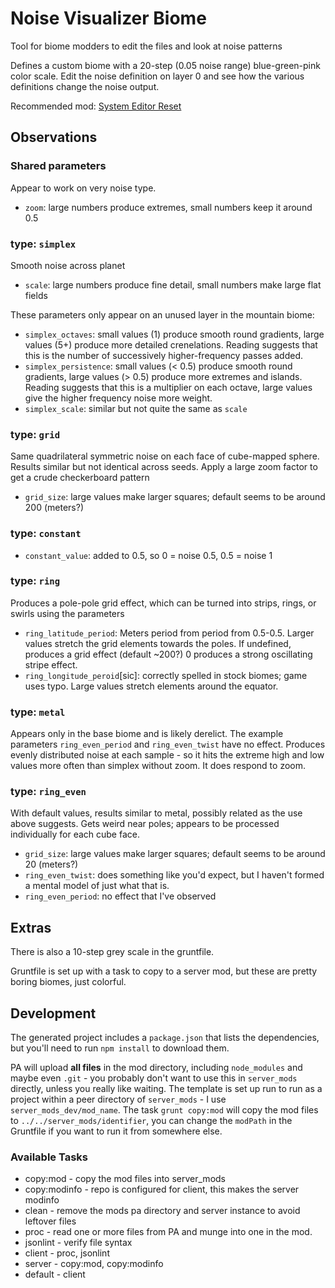 # Noise Visualizer Biome

Tool for biome modders to edit the files and look at noise patterns

Defines a custom biome with a 20-step (0.05 noise range) blue-green-pink color scale.  Edit the noise definition on layer 0 and see how the various definitions change the noise output.

Recommended mod: [System Editor Reset](https://forums.uberent.com/threads/rel-system-editor-reset.63165/)

## Observations

### Shared parameters

Appear to work on very noise type.

- `zoom`: large numbers produce extremes, small numbers keep it around 0.5

### type: `simplex`

Smooth noise across planet

- `scale`: large numbers produce fine detail, small numbers make large flat fields

These parameters only appear on an unused layer in the mountain biome:

- `simplex_octaves`: small values (1) produce smooth round gradients, large values (5+) produce more detailed crenelations.  Reading suggests that this is the number of successively higher-frequency passes added.
- `simplex_persistence`: small values (< 0.5) produce smooth round gradients, large values (> 0.5) produce more extremes and islands.  Reading suggests that this is a multiplier on each octave, large values give the higher frequency noise more weight.
- `simplex_scale`: similar but not quite the same as `scale`

### type: `grid`

Same quadrilateral symmetric noise on each face of cube-mapped sphere.  Results similar but not identical across seeds.  Apply a large zoom factor to get a crude checkerboard pattern 

- `grid_size`: large values make larger squares; default seems to be around 200 (meters?)

### type: `constant`

- `constant_value`: added to 0.5, so 0 = noise 0.5, 0.5 = noise 1

### type: `ring`

Produces a pole-pole grid effect, which can be turned into strips, rings, or swirls using the parameters

- `ring_latitude_period`: Meters period from period from 0.5-0.5. Larger values stretch the grid elements towards the poles. If undefined, produces a grid effect (default ~200?)  0 produces a strong oscillating stripe effect.
- `ring_longitude_peroid`[sic]: correctly spelled in stock biomes; game uses typo.  Large values stretch elements around the equator.

### type: `metal`

Appears only in the base biome and is likely derelict.  The example parameters `ring_even_period` and `ring_even_twist` have no effect.  Produces evenly distributed noise at each sample - so it hits the extreme high and low values more often than simplex without zoom.  It does respond to zoom.

### type: `ring_even`

With default values, results similar to metal, possibly related as the use above suggests.  Gets weird near poles; appears to be processed individually for each cube face.

- `grid_size`: large values make larger squares; default seems to be around 20 (meters?)
- `ring_even_twist`: does something like you'd expect, but I haven't formed a mental model of just what that is.
- `ring_even_period`: no effect that I've observed

## Extras

There is also a 10-step grey scale in the gruntfile.

Gruntfile is set up with a task to copy to a server mod, but these are pretty boring biomes, just colorful.

## Development

The generated project includes a `package.json` that lists the dependencies, but you'll need to run `npm install` to download them.

PA will upload **all files** in the mod directory, including `node_modules` and maybe even `.git` - you probably don't want to use this in `server_mods` directly, unless you really like waiting.  The template is set up run to run as a project within a peer directory of `server_mods` - I use `server_mods_dev/mod_name`.  The task `grunt copy:mod` will copy the mod files to `../../server_mods/identifier`, you can change the `modPath` in the Gruntfile if you want to run it from somewhere else.

### Available Tasks

- copy:mod - copy the mod files into server_mods
- copy:modinfo - repo is configured for client, this makes the server modinfo
- clean - remove the mods pa directory and server instance to avoid leftover files
- proc - read one or more files from PA and munge into one in the mod.
- jsonlint - verify file syntax
- client - proc, jsonlint
- server - copy:mod, copy:modinfo
- default - client
